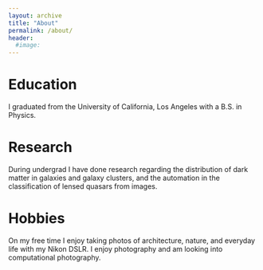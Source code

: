 ```yaml
---
layout: archive
title: "About"
permalink: /about/
header:
  #image:
---
```


# Education
I graduated from the University of California, Los Angeles with a B.S. in Physics.

# Research
During undergrad I have done research regarding the distribution of dark matter in galaxies and galaxy clusters, and the automation in the classification of lensed quasars from images.

# Hobbies
On my free time I enjoy taking photos of architecture, nature, and everyday life with my Nikon DSLR. I enjoy photography and am looking into computational photography.
